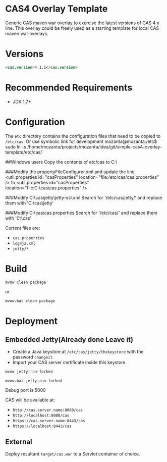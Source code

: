 CAS4 Overlay Template
============================

Generic CAS maven war overlay to exercise the latest versions of CAS 4.x line. This overlay could be freely used as a starting template for local CAS maven war overlays.

# Versions
```xml
<cas.version>4.1.1</cas.version>
```

# Recommended Requirements
* JDK 1.7+

# Configuration 
The `etc` directory contains the configuration files that need to be copied to `/etc/cas`.
Or use symbolic link for development
mozanta@mozanta:/etc$ sudo ln -s /home/mozanta/projects/mozanta/idea/git/simple-cas4-overlay-template/etc/cas/

##Windows users
Copy the contents of etc/cas to C:\

###Modify the propertyFileConfigurer.xml and update the line
<util:properties id="casProperties" location="file:/etc/cas/cas.properties" />
to
<util:properties id="casProperties" location="file:C:\cas\cas.properties" />

###Modify C:\cas\jetty\jetty-ssl.xml
Search for '/etc/cas/jetty/' and replace them with 'C:\cas\jetty\'

###Modify C:\cas\cas.properties
Search for '/etc/cas/' and replace them with 'C:\cas\'


Current files are:
* `cas.properties`
* `log4j2.xml`
* `jetty/*`

# Build

```bash
mvnw clean package
```

or

```bash(Windows)
mvnw.bat clean package
```

# Deployment

## Embedded Jetty(Already done Leave it)

* Create a Java keystore at `/etc/cas/jetty/thekeystore` with the password `changeit`. 
* Import your CAS server certificate inside this keystore.

```bash
mvnw jetty:run-forked
```

```bash(Windows)
mvnw.bat jetty:run-forked
```

Debug port is 5000

CAS will be available at:

* `http://cas.server.name:8080/cas`
* `http://localhost:8080/cas`
* `https://cas.server.name:8443/cas`
* `https://localhost:8443/cas`

## External
Deploy resultant `target/cas.war` to a Servlet container of choice.
